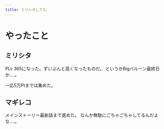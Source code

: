 ```yaml
---
title: ミリシタしてた
---
```


# やったこと

## ミリシタ

PLv 365になった。ずいぶんと高くなったものだ。
というかBigバルーン最終日か‥‥。

一応5万Ptまでは集めた。

## マギレコ

メインストーリー最新話まで進めた。
なんか無駄にごちゃごちゃしてるんだよな‥‥。
